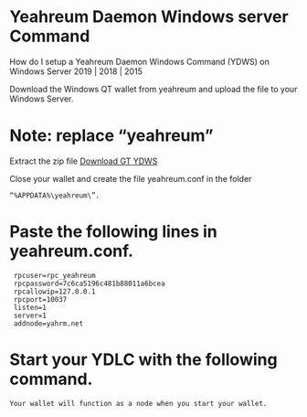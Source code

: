 # Yeahreum Daemon Windows server Command

 How do I setup a Yeahreum Daemon Windows Command (YDWS) on Windows Server 2019 |  2018 | 2015


 Download the Windows QT wallet from yeahreum and upload the file to your Windows Server.

 # Note: replace “yeahreum”


 Extract the zip file [Download GT YDWS](https://api.server.yeahreum.net/daemon/wserver/) 
 

 Close your wallet and create the file yeahreum.conf in the folder
 
 ```
 “%APPDATA%\yeahreum\”.
```

 # Paste the following lines in yeahreum.conf.

```
 rpcuser=rpc_yeahreum
 rpcpassword=7c6ca5196c481b88011a6bcea
 rpcallowip=127.0.0.1
 rpcport=10037
 listen=1
 server=1
 addnode=yahrm.net
```

# Start your YDLC with the following command.

```
Your wallet will function as a node when you start your wallet.
```

